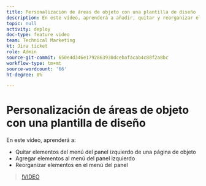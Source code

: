 ```yaml
---
title: Personalización de áreas de objeto con una plantilla de diseño
description: En este vídeo, aprenderá a añadir, quitar y reorganizar elementos en el menú del panel izquierdo mediante una plantilla de diseño.
topic: null
activity: deploy
doc-type: feature video
team: Technical Marketing
kt: Jira ticket
role: Admin
source-git-commit: 650e4d346e1792863930dcebafacab4c88f2a8bc
workflow-type: tm+mt
source-wordcount: '66'
ht-degree: 0%

---
```


# Personalización de áreas de objeto con una plantilla de diseño

En este vídeo, aprenderá a:

* Quitar elementos del menú del panel izquierdo de una página de objeto
* Agregar elementos al menú del panel izquierdo
* Reorganizar elementos en el menú del panel

>[!VIDEO](https://video.tv.adobe.com/v/335075/?quality=12&learn=on)
